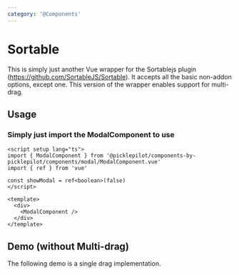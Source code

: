 ```yaml
---
category: '@Components'
---
```


<script setup lang="ts">
import SortableComponentDemo from './SortableComponentDemo.vue'
</script>

<SortableComponentDemo />

# Sortable

This is simply just another Vue wrapper for the Sortablejs plugin (https://github.com/SortableJS/Sortable). It accepts all the basic non-addon options, except one. This version of the wrapper enables support for multi-drag.

## Usage

### Simply just import the ModalComponent to use

```vue
<script setup lang="ts">
import { ModalComponent } from '@picklepilot/components-by-picklepilot/components/modal/ModalComponent.vue'
import { ref } from 'vue'

const showModal = ref<boolean>(false)
</script>

<template>
  <div>
    <ModalComponent />
  </div>
</template>
```


## Demo (without Multi-drag)

The following demo is a single drag implementation.